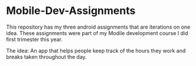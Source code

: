 # Mobile-Dev-Assignments
This repository has my three android assignments that are iterations on one idea.
These assignments were part of my Modile development course I did first trimester this year.

The idea: An app that helps people keep track of the hours they work and breaks taken throughout the day.
